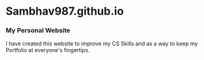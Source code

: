 # Sambhav987.github.io
### My Personal Website

I have created this website to improve my CS Skills and as a way to keep my Portfolio at everyone's fingertips.
